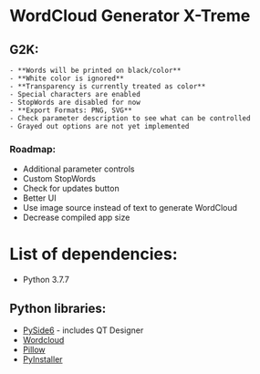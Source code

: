 # WordCloud Generator X-Treme

## G2K:

    - **Words will be printed on black/color**
    - **White color is ignored**
    - **Transparency is currently treated as color**
    - Special characters are enabled
    - StopWords are disabled for now
    - **Export Formats: PNG, SVG**
    - Check parameter description to see what can be controlled
    - Grayed out options are not yet implemented

### Roadmap:

- Additional parameter controls
- Custom StopWords
- Check for updates button
- Better UI
- Use image source instead of text to generate WordCloud
- Decrease compiled app size

# List of dependencies:

- Python 3.7.7

## Python libraries:

- [PySide6](https://pypi.org/project/PySide6/) - includes QT Designer
- [Wordcloud](https://pypi.org/project/wordcloud/)
- [Pillow](https://pypi.org/project/Pillow/)
- [PyInstaller](https://pypi.org/project/pyinstaller/)
